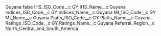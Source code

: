 <?xml version="1.0" encoding="UTF-8"?>
<CustomMetadata xmlns="http://soap.sforce.com/2006/04/metadata" xmlns:xsi="http://www.w3.org/2001/XMLSchema-instance" xmlns:xsd="http://www.w3.org/2001/XMLSchema">
    <label>Guyana</label>
    <protected>false</protected>
    <values>
        <field>IHS_ISO_Code__c</field>
        <value xsi:type="xsd:string">GY</value>
    </values>
    <values>
        <field>IHS_Name__c</field>
        <value xsi:type="xsd:string">Guyana</value>
    </values>
    <values>
        <field>Indices_ISO_Code__c</field>
        <value xsi:type="xsd:string">GY</value>
    </values>
    <values>
        <field>Indices_Name__c</field>
        <value xsi:type="xsd:string">Guyana</value>
    </values>
    <values>
        <field>MI_ISO_Code__c</field>
        <value xsi:type="xsd:string">GY</value>
    </values>
    <values>
        <field>MI_Name__c</field>
        <value xsi:type="xsd:string">Guyana</value>
    </values>
    <values>
        <field>Platts_ISO_Code__c</field>
        <value xsi:type="xsd:string">GY</value>
    </values>
    <values>
        <field>Platts_Name__c</field>
        <value xsi:type="xsd:string">Guyana</value>
    </values>
    <values>
        <field>Ratings_ISO_Code__c</field>
        <value xsi:type="xsd:string">GY</value>
    </values>
    <values>
        <field>Ratings_Name__c</field>
        <value xsi:type="xsd:string">Guyana</value>
    </values>
    <values>
        <field>Referral_Region__c</field>
        <value xsi:type="xsd:string">North_Central_and_South_America</value>
    </values>
</CustomMetadata>
